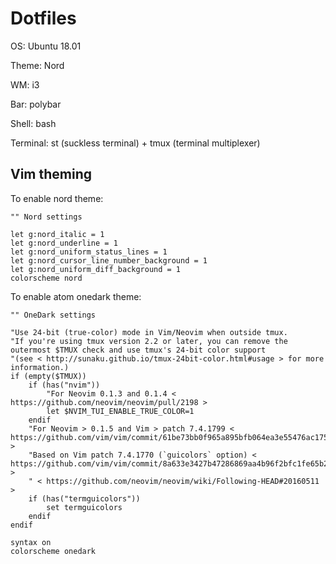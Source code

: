 
# Dotfiles

OS: Ubuntu 18.01

Theme: Nord

WM: i3

Bar: polybar

Shell: bash

Terminal: st (suckless terminal) + tmux (terminal multiplexer)

## Vim theming

To enable nord theme:

```
"" Nord settings

let g:nord_italic = 1
let g:nord_underline = 1
let g:nord_uniform_status_lines = 1
let g:nord_cursor_line_number_background = 1
let g:nord_uniform_diff_background = 1
colorscheme nord
```

To enable atom onedark theme:

```
"" OneDark settings

"Use 24-bit (true-color) mode in Vim/Neovim when outside tmux.
"If you're using tmux version 2.2 or later, you can remove the outermost $TMUX check and use tmux's 24-bit color support
"(see < http://sunaku.github.io/tmux-24bit-color.html#usage > for more information.)
if (empty($TMUX))
	if (has("nvim"))
		"For Neovim 0.1.3 and 0.1.4 < https://github.com/neovim/neovim/pull/2198 >
		let $NVIM_TUI_ENABLE_TRUE_COLOR=1
	endif
	"For Neovim > 0.1.5 and Vim > patch 7.4.1799 < https://github.com/vim/vim/commit/61be73bb0f965a895bfb064ea3e55476ac175162 >
	"Based on Vim patch 7.4.1770 (`guicolors` option) < https://github.com/vim/vim/commit/8a633e3427b47286869aa4b96f2bfc1fe65b25cd >
	" < https://github.com/neovim/neovim/wiki/Following-HEAD#20160511 >
	if (has("termguicolors"))
		set termguicolors
	endif
endif

syntax on
colorscheme onedark
```

